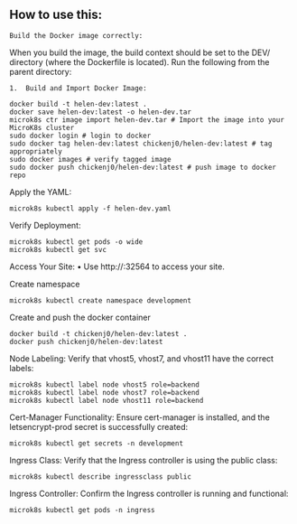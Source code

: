 ## How to use this:

	Build the Docker image correctly:
When you build the image, the build context should be set to the DEV/ directory (where the Dockerfile is located). Run the following from the parent directory:

	1.	Build and Import Docker Image:
```
docker build -t helen-dev:latest .
docker save helen-dev:latest -o helen-dev.tar
microk8s ctr image import helen-dev.tar # Import the image into your MicroK8s cluster
sudo docker login # login to docker 
sudo docker tag helen-dev:latest chickenj0/helen-dev:latest # tag appropriately
sudo docker images # verify tagged image 
sudo docker push chickenj0/helen-dev:latest # push image to docker repo
```

Apply the YAML:
```
microk8s kubectl apply -f helen-dev.yaml
```

Verify Deployment:
```
microk8s kubectl get pods -o wide
microk8s kubectl get svc
```

Access Your Site:
	•	Use http://<node-IP>:32564 to access your site.


Create namespace
```
microk8s kubectl create namespace development
```


Create and push the docker container
```
docker build -t chickenj0/helen-dev:latest .
docker push chickenj0/helen-dev:latest
```

Node Labeling: Verify that vhost5, vhost7, and vhost11 have the correct labels:
```
microk8s kubectl label node vhost5 role=backend
microk8s kubectl label node vhost7 role=backend
microk8s kubectl label node vhost11 role=backend
```

Cert-Manager Functionality: Ensure cert-manager is installed, and the letsencrypt-prod secret is successfully created:
```
microk8s kubectl get secrets -n development
```

Ingress Class: Verify that the Ingress controller is using the public class:
```
microk8s kubectl describe ingressclass public
```

Ingress Controller: Confirm the Ingress controller is running and functional:
```
microk8s kubectl get pods -n ingress
```


